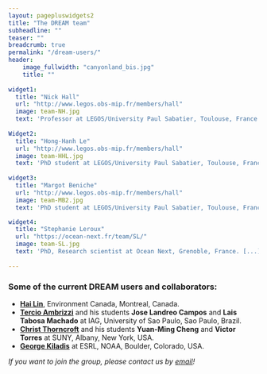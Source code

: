 ```yaml
---
layout: pagepluswidgets2
title: "The DREAM team"
subheadline: ""
teaser: ""
breadcrumb: true
permalink: "/dream-users/"
header:
    image_fullwidth: "canyonland_bis.jpg"
    title: ""
   
widget1:
  title: "Nick Hall"
  url: "http://www.legos.obs-mip.fr/members/hall"
  image: team-NH.jpg
  text: 'Professor at LEGOS/University Paul Sabatier, Toulouse, France.'
   
Widget2:
  title: "Hong-Hanh Le"
  url: "http://www.legos.obs-mip.fr/members/hall"
  image: team-HHL.jpg
  text: 'PhD student at LEGOS/University Paul Sabatier, Toulouse, France. [...]'  
  
widget3:
  title: "Margot Beniche"
  url: "http://www.legos.obs-mip.fr/members/hall"
  image: team-MB2.jpg
  text: 'PhD student at LEGOS/University Paul Sabatier, Toulouse, France. [...]'  

widget4:
  title: "Stephanie Leroux"
  url: "https://ocean-next.fr/team/SL/"
  image: team-SL.jpg
  text: 'PhD, Research scientist at Ocean Next, Grenoble, France. [...]'  
  
---
```


### Some of the current DREAM users and collaborators:

* __[Hai Lin](https://www.researchgate.net/profile/Hai_Lin10)__,  Environment Canada, Montreal, Canada.
* __[Tercio Ambrizzi](https://www.researchgate.net/profile/Tercio_Ambrizzi/2)__ and his students __Jose Landreo Campos__ and __Lais Tabosa Machado__  at IAG, University of Sao Paulo, Sao Paulo, Brazil.
* __[Christ Thorncroft](https://www.albany.edu/atmos/christopher-thorncroft.php)__ and his students __Yuan-Ming Cheng__ and __Victor Torres__ at SUNY, Albany, New York, USA.
* __[George Kiladis](https://www.esrl.noaa.gov/psd/people/george.kiladis/)__ at ESRL, NOAA, Boulder, Colorado, USA.

_If you want to join the group, please contact us by [email](https://dream-gcm.github.io/contact/)!_
